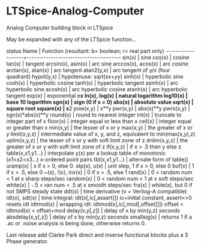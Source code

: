# LTSpice-Analog-Computer
Analog Computer building block in LTSpice

May be expanded with any of the LTSpice function...

status      Name  | Function (resultant: b= boolean; r= real part only)
-------------------+---------------------------------------
            sin(x) | sine
            cos(x) | cosine
            tan(x) | tangent
arcsin(x), asin(x) | arc sine
arccos(x), acos(x) | arc cosine
arctan(x), atan(x) | arc tangent
        atan2(y,x) | arc tangent of y/x (four quadrant)
        hypot(y,x) | hypotenuse: sqrt(x*x+y*y)
           sinh(x) | hyperbolic sine
           cosh(x) | hyperbolic cosine
           tanh(x) | hyperbolic tangent
          asinh(x) | arc hyperbolic sine
          acosh(x) | arc hyperbolic cosine
          atanh(x) | arc hyperbolic tangent
            exp(x) | exponential e**x
     ln(x), log(x) | natural logarithm
          log10(x) | base 10 logarithm
            sgn(x) | sign (0 if x = 0)
            abs(x) | absolute value
           sqrt(x) | square root
         square(x) | x**2
          pow(x,y) | x**y
          pwr(x,y) | abs(x)**y
         pwrs(x,y) | sgn(x)\*abs(x)**y
          round(x) | round to nearest integer
            int(x) | truncate to integer part of x
          floor(x) | integer equal or less than x
           ceil(x) | integer equal or greater than x
          min(x,y) | the lesser of x or y
          max(x,y) | the greater of x or y
      limit(x,y,z) | intermediate value of x, y, and z, equivalent to min(max(x,y),z)
      uplim(x,y,z) | the lesser of x or y with soft limit zone of z
      dnlim(x,y,z) | the greater of x or y with soft limit zone of z
         if(x,y,z) | if x > .5 then y else z
 table(x,x1,y1...) | interpolate y(x) per a lookup table of monotonic (x1<x2<x3...) x-ordered point pairs
   tbl(x,x1,y1...) | alternate form of table()
          uramp(x) | x if x > 0, else 0.
      stp(x), u(x) | unit step, 1 if x > 0, else 0
            buf(x) | 1 if x > .5, else 0
~(x), !(x), inv(x) | 0 if x > .5, else 1
           rand(x) | 0 < random num < 1 at x sharp steps/sec
         random(x) | 0 < random num < 1 at x soft steps/sec
          white(x) | -.5 < ran num < .5 at x smooth steps/sec
            fra(x) | white(x), but 0 if not SMPS steady state
            ddt(x) | time derivative (v = Verilog-A compatible)
    idt(x), sdt(x) | time integral: idt(x[,ic[,assert]]) ic=initial constant, assert<>0 resets idt
         idtmod(x) | wrapping idt: idtmod(x[,ic[,mod[,offset]]]) offset < idtmod(x) < offset+mod
    delay(x,y[,z]) | delay of x by min(y,z) seconds
 absdelay(x,y[,z]) | delay of x by min(y,z) seconds
       smallsig(x) | returns 1 if a .ac or .noise analysis is being done, otherwise returns 0. 


Last release add Clarke Park direct and inverse functional blocks plus a 3 Phase generator.

